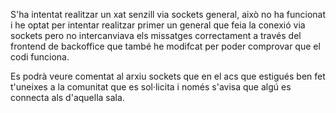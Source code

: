 S'ha intentat realitzar un xat senzill via sockets general, això no ha funcionat i he optat per intentar realitzar primer un general que feia la conexió via sockets pero no intercanviava els missatges correctament a través del frontend de backoffice que també he modifcat per poder comprovar que el codi funciona.

Es podrà veure comentat al arxiu sockets que en el acs que estigués ben fet t'uneixes a la comunitat que es sol·licita i només s'avisa que algú es connecta als d'aquella sala.